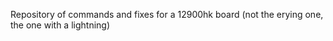 Repository of commands and fixes for a 12900hk board (not the erying one, the one with a lightning)
